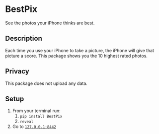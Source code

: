 # BestPix

See the photos your iPhone thinks are best.

## Description 

Each time you use your iPhone to take a picture, the iPhone will give that picture a score.
This package shows you the 10 highest rated photos. 

## Privacy

This package does not upload any data. 


##  Setup

1. From your terminal run:
   1. `pip install BestPix`
   2. `reveal`
2. Go to [`127.0.0.1:8442`](127.0.0.1:8442)